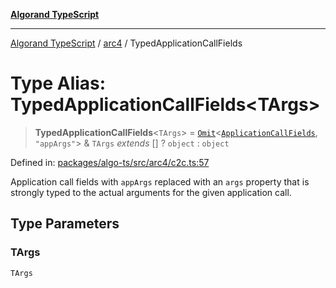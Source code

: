 [**Algorand TypeScript**](../../README.md)

***

[Algorand TypeScript](../../modules.md) / [arc4](../README.md) / TypedApplicationCallFields

# Type Alias: TypedApplicationCallFields\<TArgs\>

> **TypedApplicationCallFields**\<`TArgs`\> = [`Omit`](../-internal-/type-aliases/Omit.md)\<[`ApplicationCallFields`](../../itxn/interfaces/ApplicationCallFields.md), `"appArgs"`\> & `TArgs` *extends* \[\] ? `object` : `object`

Defined in: [packages/algo-ts/src/arc4/c2c.ts:57](https://github.com/algorandfoundation/puya-ts/blob/main/packages/algo-ts/src/arc4/c2c.ts#L57)

Application call fields with `appArgs` replaced with an `args` property that is strongly typed to the actual arguments for the
given application call.

## Type Parameters

### TArgs

`TArgs`
